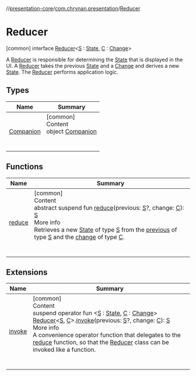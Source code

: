 //[presentation-core](../../../index.md)/[com.chrynan.presentation](../index.md)/[Reducer](index.md)



# Reducer  
 [common] interface [Reducer](index.md)<[S](index.md) : [State](../-state/index.md), [C](index.md) : [Change](../-change/index.md)>

A [Reducer](index.md) is responsible for determining the [State](../-state/index.md) that is displayed in the UI. A [Reducer](index.md) takes the previous [State](../-state/index.md) and a [Change](../-change/index.md) and derives a new [State](../-state/index.md). The [Reducer](index.md) performs application logic.

   


## Types  
  
|  Name |  Summary | 
|---|---|
| <a name="com.chrynan.presentation/Reducer.Companion///PointingToDeclaration/"></a>[Companion](-companion/index.md)| <a name="com.chrynan.presentation/Reducer.Companion///PointingToDeclaration/"></a>[common]  <br>Content  <br>object [Companion](-companion/index.md)  <br><br><br>|


## Functions  
  
|  Name |  Summary | 
|---|---|
| <a name="com.chrynan.presentation/Reducer/reduce/#TypeParam(bounds=[com.chrynan.presentation.State])?#TypeParam(bounds=[com.chrynan.presentation.Change])/PointingToDeclaration/"></a>[reduce](reduce.md)| <a name="com.chrynan.presentation/Reducer/reduce/#TypeParam(bounds=[com.chrynan.presentation.State])?#TypeParam(bounds=[com.chrynan.presentation.Change])/PointingToDeclaration/"></a>[common]  <br>Content  <br>abstract suspend fun [reduce](reduce.md)(previous: [S](index.md)?, change: [C](index.md)): [S](index.md)  <br>More info  <br>Retrieves a new [State](../-state/index.md) of type [S](index.md) from the [previous](../-state/index.md) of type [S](index.md) and the [change](reduce.md) of type [C](index.md).  <br><br><br>|


## Extensions  
  
|  Name |  Summary | 
|---|---|
| <a name="com.chrynan.presentation//invoke/com.chrynan.presentation.Reducer[TypeParam(bounds=[com.chrynan.presentation.State]),TypeParam(bounds=[com.chrynan.presentation.Change])]#TypeParam(bounds=[com.chrynan.presentation.State])?#TypeParam(bounds=[com.chrynan.presentation.Change])/PointingToDeclaration/"></a>[invoke](../invoke.md)| <a name="com.chrynan.presentation//invoke/com.chrynan.presentation.Reducer[TypeParam(bounds=[com.chrynan.presentation.State]),TypeParam(bounds=[com.chrynan.presentation.Change])]#TypeParam(bounds=[com.chrynan.presentation.State])?#TypeParam(bounds=[com.chrynan.presentation.Change])/PointingToDeclaration/"></a>[common]  <br>Content  <br>suspend operator fun <[S](../invoke.md) : [State](../-state/index.md), [C](../invoke.md) : [Change](../-change/index.md)> [Reducer](index.md)<[S](../invoke.md), [C](../invoke.md)>.[invoke](../invoke.md)(previous: [S](../invoke.md)?, change: [C](../invoke.md)): [S](../invoke.md)  <br>More info  <br>A convenience operator function that delegates to the [reduce](https://kotlinlang.org/api/latest/jvm/stdlib/kotlin.collections/index.html) function, so that the [Reducer](index.md) class can be invoked like a function.  <br><br><br>|

